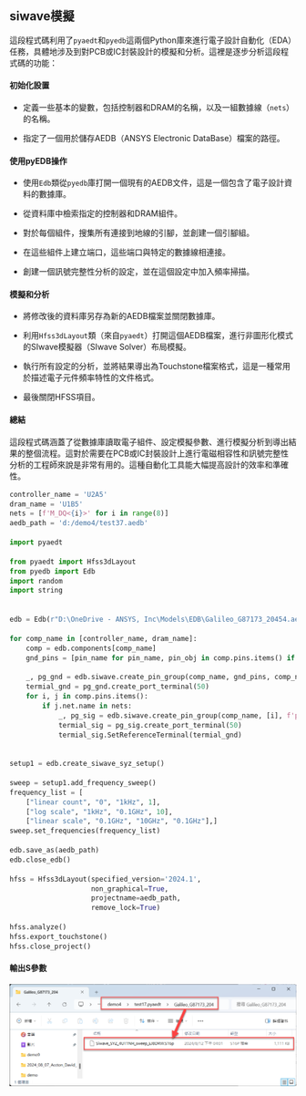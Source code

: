 siwave模擬
---

這段程式碼利用了`pyaedt`和`pyedb`這兩個Python庫來進行電子設計自動化（EDA）任務，具體地涉及到對PCB或IC封裝設計的模擬和分析。這裡是逐步分析這段程式碼的功能：
#### 初始化設置 
 
- 定義一些基本的變數，包括控制器和DRAM的名稱，以及一組數據線（`nets`）的名稱。

- 指定了一個用於儲存AEDB（ANSYS Electronic DataBase）檔案的路徑。

#### 使用pyEDB操作 
 
- 使用`Edb`類從`pyedb`庫打開一個現有的AEDB文件，這是一個包含了電子設計資料的數據庫。

- 從資料庫中檢索指定的控制器和DRAM組件。

- 對於每個組件，搜集所有連接到地線的引腳，並創建一個引腳組。

- 在這些組件上建立端口，這些端口與特定的數據線相連接。

- 創建一個訊號完整性分析的設定，並在這個設定中加入頻率掃描。

#### 模擬和分析 

- 將修改後的資料庫另存為新的AEDB檔案並關閉數據庫。
 
- 利用`Hfss3dLayout`類（來自`pyaedt`）打開這個AEDB檔案，進行非圖形化模式的SIwave模擬器（SIwave Solver）布局模擬。

- 執行所有設定的分析，並將結果導出為Touchstone檔案格式，這是一種常用於描述電子元件頻率特性的文件格式。

- 最後關閉HFSS項目。

#### 總結 

這段程式碼涵蓋了從數據庫讀取電子組件、設定模擬參數、進行模擬分析到導出結果的整個流程。這對於需要在PCB或IC封裝設計上進行電磁相容性和訊號完整性分析的工程師來說是非常有用的。這種自動化工具能大幅提高設計的效率和準確性。

```python
controller_name = 'U2A5'
dram_name = 'U1B5'
nets = [f'M_DQ<{i}>' for i in range(8)]
aedb_path = 'd:/demo4/test37.aedb'

import pyaedt

from pyaedt import Hfss3dLayout
from pyedb import Edb
import random
import string


edb = Edb(r"D:\OneDrive - ANSYS, Inc\Models\EDB\Galileo_G87173_20454.aedb", edbversion='2024.1')

for comp_name in [controller_name, dram_name]:
    comp = edb.components[comp_name]
    gnd_pins = [pin_name for pin_name, pin_obj in comp.pins.items() if pin_obj.net.name=='GND']
    
    _, pg_gnd = edb.siwave.create_pin_group(comp_name, gnd_pins, comp_name+'_ref')
    termial_gnd = pg_gnd.create_port_terminal(50)
    for i, j in comp.pins.items():
        if j.net.name in nets:
            _, pg_sig = edb.siwave.create_pin_group(comp_name, [i], f'p_{i}')
            termial_sig = pg_sig.create_port_terminal(50)
            termial_sig.SetReferenceTerminal(termial_gnd)


setup1 = edb.create_siwave_syz_setup()

sweep = setup1.add_frequency_sweep()
frequency_list = [
    ["linear count", "0", "1kHz", 1],
    ["log scale", "1kHz", "0.1GHz", 10],
    ["linear scale", "0.1GHz", "10GHz", "0.1GHz"],]
sweep.set_frequencies(frequency_list)

edb.save_as(aedb_path)
edb.close_edb()

hfss = Hfss3dLayout(specified_version='2024.1', 
                    non_graphical=True, 
                    projectname=aedb_path, 
                    remove_lock=True)

hfss.analyze()
hfss.export_touchstone()
hfss.close_project()
```
#### 輸出S參數
![2024-08-12_16-11-29](/assets/2024-08-12_16-11-29.png)